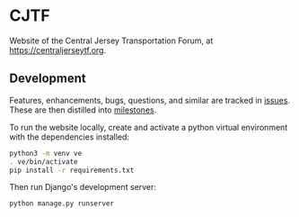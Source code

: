 # CJTF

Website of the Central Jersey Transportation Forum, at <https://centraljerseytf.org>.

## Development

Features, enhancements, bugs, questions, and similar are tracked in [issues](https://github.com/dvrpc/cjtf/issues). These are then distilled into [milestones](https://github.com/dvrpc/cjtf/milestones).

To run the website locally, create and activate a python virtual environment with the dependencies installed:

```bash
python3 -m venv ve
. ve/bin/activate
pip install -r requirements.txt
```

Then run Django's development server:

```bash
python manage.py runserver
```
